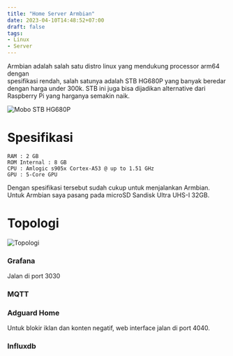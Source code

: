 ```yaml
---
title: "Home Server Armbian"
date: 2023-04-10T14:48:52+07:00
draft: false
tags:
- Linux
- Server
---
```


Armbian adalah salah satu distro linux yang mendukung processor arm64 dengan  
spesifikasi rendah, salah satunya adalah STB HG680P yang banyak beredar dengan harga under 300k. STB ini juga bisa dijadikan alternative dari Raspberry Pi yang harganya semakin naik.

![Mobo STB HG680P](https://raw.githubusercontent.com/bembenk18/Images/main/Armbian%20Server/photo_2023-04-10_15-15-27.jpg)

# Spesifikasi
    RAM : 2 GB
    ROM Internal : 8 GB
    CPU : Amlogic s905x Cortex-A53 @ up to 1.51 GHz
    GPU : 5-Core GPU

Dengan spesifikasi tersebut sudah cukup untuk menjalankan Armbian. Untuk Armbian saya pasang pada microSD Sandisk Ultra UHS-I 32GB.

# Topologi

![Topologi](https://raw.githubusercontent.com/bembenk18/Images/main/Armbian%20Server/topologi%20stb.drawio%20(2).png)

### Grafana
Jalan di port 3030
### MQTT
### Adguard Home
Untuk blokir iklan dan konten negatif, web interface jalan di port 4040.
### Influxdb